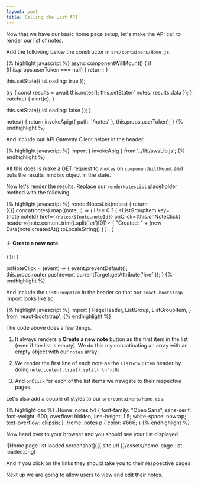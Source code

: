 ```yaml
---
layout: post
title: Calling the List API
---
```


Now that we have our basic home page setup, let's make the API call to render our list of notes.

Add the following below the constructor in `src/containers/Home.js`.

{% highlight javascript %}
async componentWillMount() {
  if (this.props.userToken === null) {
    return;
  }

  this.setState({ isLoading: true });

  try {
    const results = await this.notes();
    this.setState({ notes: results.data });
  }
  catch(e) {
    alert(e);
  }

  this.setState({ isLoading: false });
}

notes() {
  return invokeApig({ path: '/notes' }, this.props.userToken);
}
{% endhighlight %}

And include our API Gateway Client helper in the header.

{% highlight javascript %}
import { invokeApig } from '../lib/awsLib.js';
{% endhighlight %}

All this does is make a GET request to `/notes` on `componentWillMount` and puts the results in `notes` object in the state.

Now let's render the results. Replace our `renderNotesList` placeholder method with the following.


{% highlight javascript %}
renderNotesList(notes) {
  return [{}].concat(notes).map((note, i) => (
    i !== 0
      ? ( <ListGroupItem
            key={note.noteId}
            href={`/notes/${note.noteId}`}
            onClick={this.onNoteClick}
            header={note.content.trim().split('\n')[0]}>
              { "Created: " + (new Date(note.createdAt)).toLocaleString() }
          </ListGroupItem> )
      : ( <ListGroupItem
            key="new"
            href="/notes/new"
            onClick={this.onNoteClick}>
              <h4><b>&#65291;</b> Create a new note</h4>
          </ListGroupItem> )
  ));
}

onNoteClick = (event) => {
  event.preventDefault();
  this.props.router.push(event.currentTarget.getAttribute('href'));
}
{% endhighlight %}

And include the `ListGroupItem` in the header so that our `react-bootstrap` import looks like so.

{% highlight javascript %}
import {
  PageHeader,
  ListGroup,
  ListGroupItem,
} from 'react-bootstrap';
{% endhighlight %}

The code above does a few things.

1. It always renders a **Create a new note** button as the first item in the list (even if the list is empty). We do this my concatinating an array with an empty object with our `notes` array.

2. We render the first line of each note as the `ListGroupItem` header by doing `note.content.trim().split('\n')[0]`.

3. And `onClick` for each of the list items we navigate to their respective pages.

Let's also add a couple of styles to our `src/containers/Home.css`.

{% highlight css %}
.Home .notes h4 {
  font-family: "Open Sans", sans-serif;
  font-weight: 600;
  overflow: hidden;
  line-height: 1.5;
  white-space: nowrap;
  text-overflow: ellipsis;
}
.Home .notes p {
  color: #666;
}
{% endhighlight %}

Now head over to your browser and you should see your list displayed.

![Home page list loaded screenshot]({{ site.url }}/assets/home-page-list-loaded.png)

And if you click on the links they should take you to their respoective pages.

Next up we are going to allow users to view and edit their notes.
